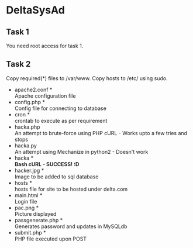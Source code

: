 # DeltaSysAd

Task 1
------
You need root access for task 1.

Task 2
------
Copy required(*) files to /var/www. Copy hosts to /etc/ using sudo. 

*  apache2.conf *<br>
  Apache configuration file  <br>
* config.php * <br>
	Config file for connecting to database<br>
* cron * <br>
	crontab to execute as per requirement<br>
* hacka.php<br>
	An attempt to brute-force using PHP cURL - Works upto a few tries and stops<br>
* hacka.py<br>
	An attempt using Mechanize in python2 - Doesn't work
* hacka * <br>
	 <b>Bash cURL - SUCCESS! :D </b> <br>
* hacker.jpg * <br>
	Image to be added to sql database<br>
* hosts * <br>
	hosts file for site to be hosted under delta.com<br>
* main.html * <br>
	 Login file<br>
* pac.png  * <br>
	Picture displayed<br>
* passgenerate.php *<br>
	Generates password and updates in MySQLdb<br>
* submit.php *<br>
	PHP file executed upon POST<br>